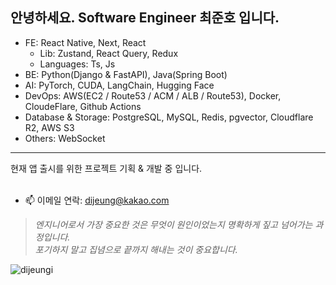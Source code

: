 <h2 align="left">안녕하세요. Software Engineer 최준호 입니다.</h2>    
 
- FE: React Native, Next, React<br />
  - Lib: Zustand, React Query, Redux
  - Languages: Ts, Js
- BE: Python(Django & FastAPI), Java(Spring Boot)<br/>
- AI: PyTorch, CUDA, LangChain, Hugging Face
- DevOps: AWS(EC2 / Route53 / ACM / ALB / Route53), Docker, CloudeFlare, Github Actions
- Database & Storage: PostgreSQL, MySQL, Redis, pgvector, Cloudflare R2, AWS S3
- Others: WebSocket

<hr />
현재 앱 출시를 위한 프로젝트 기획 & 개발 중 입니다.
<br />
<br />
 
- 📫 이메일 연락: dijeung@kakao.com

> *엔지니어로서 가장 중요한 것은 무엇이 원인이었는지 명확하게 짚고 넘어가는 과정입니다.*<br/>
> *포기하지 말고 집념으로 끝까지 해내는 것이 중요합니다.*

<p align="left">
  <img src="https://komarev.com/ghpvc/?username=dijeungi&label=Profile%20views&color=0e75b6&style=flat" alt="dijeungi" />
</p>

